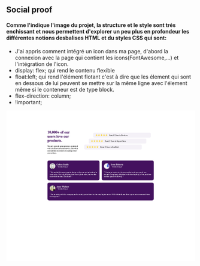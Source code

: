 ## Social proof 
#### Comme l'indique l'image du projet, la structure et le style sont trés enchissant et nous permettent d'explorer un peu plus en profondeur les différentes notions desbalises HTML et du styles CSS qui sont:
- J'ai appris comment intégré un icon dans ma page, d'abord la connexion avec la page qui contient les icons(FontAwesome,...) et l'intégration de l'icon.
- display: flex; qui rend le contenu flexible 
- float:left; qui rend l'élément flotant c'est à dire que les élement qui sont en dessous de lui peuvent se mettre sur la même ligne avec l'élement même si le conteneur est de type block.
-  flex-direction: column; 
- !important;









![Image du projet 2 en html/css](HTML_CSS_Projet2.png)